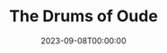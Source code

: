 ---
title: The Drums of Oude
date: 2023-09-08T00:00:00
opening_date: 1932-02-09
closing_date:
layout: productions
playbill:
Theatre: Theatre Jacksonville
cast:
- Mrs. Ann Clayton: Birsa Shepard
- Seargeant McDougal: C. Norman Harvey
- Capt. Hector McGregor: E.S. Beauchamp-Nobbs
- Abdul: Eugene LeaMond
- Ghazakl: Jack Richards
- Lieut. Alan Hartlay: John Salzer
- Sentry Stewart: Paul Speh
- Native Servant: William Cesery
crew:
- Director: Margaret Pumpelly
- Staging:
  - Dick Grether
  - Roy Richardson
  - Winston Fowler
understudies:
orchestra:
---